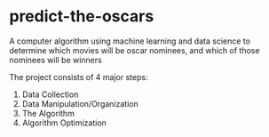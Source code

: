 # predict-the-oscars
A computer algorithm using machine learning and data science to determine which movies will be oscar nominees, and which of those nominees will be winners

The project consists of 4 major steps: 
1. Data Collection
2. Data Manipulation/Organization
3. The Algorithm
4. Algorithm Optimization
